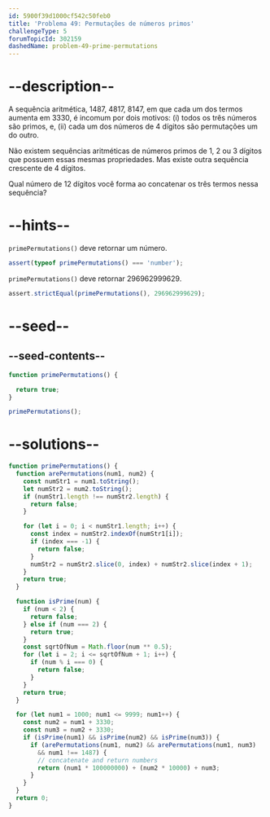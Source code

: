 ```yaml
---
id: 5900f39d1000cf542c50feb0
title: 'Problema 49: Permutações de números primos'
challengeType: 5
forumTopicId: 302159
dashedName: problem-49-prime-permutations
---
```


# --description--

A sequência aritmética, 1487, 4817, 8147, em que cada um dos termos aumenta em 3330, é incomum por dois motivos: (i) todos os três números são primos, e, (ii) cada um dos números de 4 dígitos são permutações um do outro.

Não existem sequências aritméticas de números primos de 1, 2 ou 3 dígitos que possuem essas mesmas propriedades. Mas existe outra sequência crescente de 4 dígitos.

Qual número de 12 dígitos você forma ao concatenar os três termos nessa sequência?

# --hints--

`primePermutations()` deve retornar um número.

```js
assert(typeof primePermutations() === 'number');
```

`primePermutations()` deve retornar 296962999629.

```js
assert.strictEqual(primePermutations(), 296962999629);
```

# --seed--

## --seed-contents--

```js
function primePermutations() {

  return true;
}

primePermutations();
```

# --solutions--

```js
function primePermutations() {
  function arePermutations(num1, num2) {
    const numStr1 = num1.toString();
    let numStr2 = num2.toString();
    if (numStr1.length !== numStr2.length) {
      return false;
    }

    for (let i = 0; i < numStr1.length; i++) {
      const index = numStr2.indexOf(numStr1[i]);
      if (index === -1) {
        return false;
      }
      numStr2 = numStr2.slice(0, index) + numStr2.slice(index + 1);
    }
    return true;
  }

  function isPrime(num) {
    if (num < 2) {
      return false;
    } else if (num === 2) {
      return true;
    }
    const sqrtOfNum = Math.floor(num ** 0.5);
    for (let i = 2; i <= sqrtOfNum + 1; i++) {
      if (num % i === 0) {
        return false;
      }
    }
    return true;
  }

  for (let num1 = 1000; num1 <= 9999; num1++) {
    const num2 = num1 + 3330;
    const num3 = num2 + 3330;
    if (isPrime(num1) && isPrime(num2) && isPrime(num3)) {
      if (arePermutations(num1, num2) && arePermutations(num1, num3)
        && num1 !== 1487) {
        // concatenate and return numbers
        return (num1 * 100000000) + (num2 * 10000) + num3;
      }
    }
  }
  return 0;
}
```

